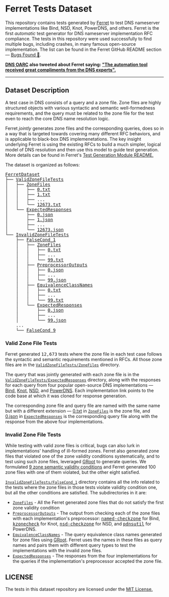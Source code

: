 # Ferret Tests Dataset

This repository contains tests generated by [Ferret](https://github.com/dns-groot/Ferret) to test DNS nameserver implementations like Bind, NSD, Knot, PowerDNS, and others. Ferret is the first _automatic_ test generator for DNS nameserver implementation RFC compliance. The tests in this repository were used successfully to find multiple bugs, including crashes, in many famous open-source implementation. The list can be found in the Ferret GitHub README section &mdash; [Bugs Found :bug:](https://github.com/dns-groot/Ferret#bugs-found).


**[DNS OARC](https://indico.dns-oarc.net/event/38/) also tweeted about Ferret saying: ["The automation tool received great compliments from the DNS experts".](https://twitter.com/dnsoarc/status/1390497128825376770)**

------------------------------------
## Dataset Description

A test case in DNS consists of a query and a zone file. Zone files are highly structured objects with various syntactic and semantic well-formedness requirements, and the query must be related to the zone file for the test even to reach the core DNS name resolution logic.

Ferret _jointly_ generates zone files and the corresponding queries, does so in a way that is targeted towards covering many different RFC behaviors, and is applicable to black-box DNS implemenetations. The key insight underlying Ferret is using the existing RFCs to build a much simpler, logical model of DNS resolution and then use this model to guide test generation. More details can be found in Ferret's [Test Generation Module README.](https://github.com/dns-groot/Ferret/tree/main/TestGenerator)

The dataset is organized as follows:

<pre>
<a href="https://github.com/dns-groot/FerretDataset">FerretDataset</a>
├── <a href="ValidZoneFileTests">ValidZoneFileTests</a>
│   ├── <a href="ValidZoneFileTests/ZoneFiles">ZoneFiles</a>
│   │   ├── <a href="ValidZoneFileTests/ZoneFiles/0.txt">0.txt</a>
│   │   ├── <a href="ValidZoneFileTests/ZoneFiles/1.txt">1.txt</a>
│   │   ├── ...
│   │   └── <a href="ValidZoneFileTests/ZoneFiles/12673.txt">12673.txt</a>
│   └── <a href="ValidZoneFileTests/ExpectedResponses">ExpectedResponses</a>
│       ├── <a href="ValidZoneFileTests/ExpectedResponses/0.json">0.json</a>
│       ├── <a href="ValidZoneFileTests/ExpectedResponses/1.json">1.json</a>
│       ├── ...
│       └── <a href="ValidZoneFileTests/ExpectedResponses/12673.json">12673.json</a>
└── <a href="InvalidZoneFileTests">InvalidZoneFileTests</a>
    ├── <a href="InvalidZoneFileTests/FalseCond_1">FalseCond_1</a>
    │   ├── <a href="InvalidZoneFileTests/FalseCond_1/ZoneFiles">ZoneFiles</a>
    │   │   ├── <a href="InvalidZoneFileTests/FalseCond_1/ZoneFiles/0.txt">0.txt</a>
    │   │   ├── ...
    │   │   └── <a href="InvalidZoneFileTests/FalseCond_1/ZoneFiles/99.txt">99.txt</a>
    │   ├── <a href="InvalidZoneFileTests/FalseCond_1/PreprocessorOutputs">PreprocessorOutputs</a>
    │   │   ├── <a href="InvalidZoneFileTests/FalseCond_1/PreprocessorOutputs/0.json">0.json</a>
    │   │   ├── ...
    │   │   └── <a href="InvalidZoneFileTests/FalseCond_1/PreprocessorOutputs/99.json">99.json</a>
    │   ├── <a href="InvalidZoneFileTests/FalseCond_1/EquivalenceClassNames">EquivalenceClassNames</a>
    │   │   ├── <a href="InvalidZoneFileTests/FalseCond_1/EquivalenceClassNames/0.txt">0.txt</a>
    │   │   ├── ...
    │   │   └── <a href="InvalidZoneFileTests/FalseCond_1/EquivalenceClassNames/99.txt">99.txt</a>
    │   └── <a href="InvalidZoneFileTests/FalseCond_1/ExpectedResponses">ExpectedResponses</a>
    │       ├── <a href="InvalidZoneFileTests/FalseCond_1/ExpectedResponses/0.json">0.json</a>
    │       ├── ...
    │       └── <a href="InvalidZoneFileTests/FalseCond_1/ExpectedResponses/99.json">99.json</a>    
    ...
    └── <a href="InvalidZoneFileTests/FalseCond_9">FalseCond_9</a>
</pre>

### Valid Zone File Tests
Ferret generated <kbd>12,673</kbd> tests where the zone file in each test case follows the syntactic and semantic requirements mentioned in RFCs. All those zone files are in the [`ValidZoneFileTests/ZoneFiles`](ValidZoneFileTests/ZoneFiles) directory. 

The query that was jointly generated with each zone file is in the [`ValidZoneFileTests/ExpectedResponses`](ValidZoneFileTests/ExpectedResponses) directory, along with the responses for each query from four popular open-source DNS implementations &mdash; [Bind](https://gitlab.isc.org/isc-projects/bind9/-/tree/eeec53eb5da5c0968e099f01c6236127f9813a97), [Knot](https://gitlab.nic.cz/knot/knot-dns/-/tree/41d8c938bc0ca70d4fc19ab01e72a8fd39b6c1cc), [NSD](https://github.com/NLnetLabs/nsd/tree/019f683093fd94aaf8fee58bb1297c82eea887cc), and [PowerDNS](https://github.com/PowerDNS/pdns/tree/57ec75fc8a217ae01de314e17333e11d9dd16772). Each implementation link points to the code base at which it was cloned for response generation. 

The corresponding zone file and query file are named with the same name but with a different extension &mdash; <a href="ValidZoneFileTests/ZoneFiles/0.txt">0.txt</a> in [`ZoneFiles`](ValidZoneFileTests/ZoneFiles) is the zone file, and <a href="ValidZoneFileTests/ExpectedResponses/0.json">0.json</a> in [`ExpectedResponses`](ValidZoneFileTests/ExpectedResponses) is the corresponding query file along with the response from the above four implementations.

### Invalid Zone File Tests

While testing with valid zone files is critical, bugs can also lurk in implementations' handling of ill-formed zones. Ferret also generated zone files that violated one of the zone validity conditions systematically, and to test using such zone files, leveraged [GRoot](https://github.com/dns-groot/groot) to generate queries. We formulated [9 zone semantic validity conditions](https://github.com/dns-groot/Ferret/tree/main/TestGenerator#invalid-zone-file-tests) and Ferret generated 100 zone files with one of them violated, but the other eight satisfied.

[`InvalidZoneFileTests/FalseCond_1`](InvalidZoneFileTests/FalseCond_1) directory contains all the info related to the tests where the zone files in those tests violate validity condition one, but all the other conditions are satisfied. The subdirectories in it are:

- [`ZoneFiles`](InvalidZoneFileTests/FalseCond_1/ZoneFiles) - All the Ferret generated zone files that do not satisfy the first zone validity condition
- [`PreprocessorOutputs`](InvalidZoneFileTests/FalseCond_1/PreprocessorOutputs) - The output from checking each of the zone files with each implementation's preprocessor: <kbd>[named-checkzone](https://linux.die.net/man/8/named-checkzone)</kbd> for Bind, <kbd>[kzonecheck](https://www.knot-dns.cz/docs/2.5/html/man_kzonecheck.html)</kbd> for Knot, <kbd>[nsd-checkzone](https://www.nlnetlabs.nl/documentation/nsd/nsd-checkzone/)</kbd> for NSD, and <kbd>[pdnsutil](https://doc.powerdns.com/authoritative/manpages/pdnsutil.1.html)</kbd> for PowerDNS.
- [`EquivalenceClassNames`](InvalidZoneFileTests/FalseCond_1/EquivalenceClassNames/) - The query equivalence class names generated for zone files using [GRoot](https://github.com/dns-groot/groot). Ferret uses the names in these files as query names and pairs them with different query types to test the implementations with the invalid zone files.
- [`ExpectedResponses`](InvalidZoneFileTests/FalseCond_1/ExpectedResponses/) - The responses from the four implementations for the queries if the implementation's preprocessor accepted the zone file.

## LICENSE
The tests in this dataset repository are licensed under the [MIT License.](LICENSE)
